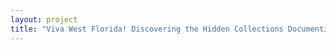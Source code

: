 ```yaml
--- 
layout: project 
title: "Viva West Florida! Discovering the Hidden Collections Documenting America's Southern Frontier" 
---
```



